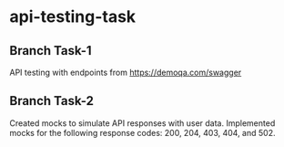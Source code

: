 # api-testing-task

## Branch Task-1

API testing with endpoints from https://demoqa.com/swagger

## Branch Task-2

Created mocks to simulate API responses with user data. Implemented mocks for the following response codes: 200, 204, 403, 404, and 502.
